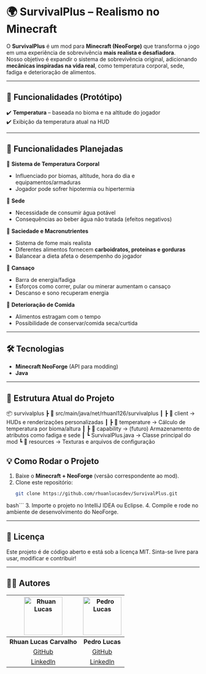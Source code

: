 # 🌍 SurvivalPlus – Realismo no Minecraft

O **SurvivalPlus** é um mod para **Minecraft (NeoForge)** que transforma o jogo em uma experiência de sobrevivência **mais realista e desafiadora**.  
Nosso objetivo é expandir o sistema de sobrevivência original, adicionando **mecânicas inspiradas na vida real**, como temperatura corporal, sede, fadiga e deterioração de alimentos.

---

## 🚀 Funcionalidades (Protótipo)

✔️ **Temperatura** – baseada no bioma e na altitude do jogador  
✔️ Exibição da temperatura atual na HUD  

---

## 📌 Funcionalidades Planejadas

🔹 **Sistema de Temperatura Corporal**  
- Influenciado por biomas, altitude, hora do dia e equipamentos/armaduras  
- Jogador pode sofrer hipotermia ou hipertermia  

🔹 **Sede**  
- Necessidade de consumir água potável  
- Consequências ao beber água não tratada (efeitos negativos)  

🔹 **Saciedade e Macronutrientes**  
- Sistema de fome mais realista  
- Diferentes alimentos fornecem **carboidratos, proteínas e gorduras**  
- Balancear a dieta afeta o desempenho do jogador  

🔹 **Cansaço**  
- Barra de energia/fadiga  
- Esforços como correr, pular ou minerar aumentam o cansaço  
- Descanso e sono recuperam energia  

🔹 **Deterioração de Comida**  
- Alimentos estragam com o tempo  
- Possibilidade de conservar/comida seca/curtida  

---

## 🛠️ Tecnologias

- **Minecraft NeoForge** (API para modding)  
- **Java**  

---

## 📂 Estrutura Atual do Projeto
📦 survivalplus
┣ 📂 src/main/java/net/rhuanl126/survivalplus
┃ ┣ 📂 client → HUDs e renderizações personalizadas
┃ ┣ 📂 temperature → Cálculo de temperatura por bioma/altura
┃ ┣ 📂 capability → (futuro) Armazenamento de atributos como fadiga e sede
┃ ┗ SurvivalPlus.java → Classe principal do mod
┗ 📂 resources → Texturas e arquivos de configuração

## 💡 Como Rodar o Projeto

1. Baixe o **Minecraft + NeoForge** (versão correspondente ao mod).  
2. Clone este repositório:  
   ```bash
   git clone https://github.com/rhuanlucasdev/SurvivalPlus.git
  bash```
3. Importe o projeto no IntelliJ IDEA ou Eclipse.
4. Compile e rode no ambiente de desenvolvimento do NeoForge.

---
## 📜 Licença

Este projeto é de código aberto e está sob a licença MIT.
Sinta-se livre para usar, modificar e contribuir!

---
## 👨‍💻 Autores

| [<img src="https://github.com/rhuanlucasdev.png" width="100px;" alt="Rhuan Lucas"/>](https://github.com/rhuanlucasdev) | [<img src="https://github.com/Lyguinees.png" width="100px;" alt="Pedro Lucas"/>](https://github.com/Lyguinees) |
|:---:|:---:|
| **Rhuan Lucas Carvalho** | **Pedro Lucas** |
| [GitHub](https://github.com/rhuanlucasdev) | [GitHub](https://github.com/Lyguinees) |
| [LinkedIn](https://www.linkedin.com/in/rhuanlucasdev) | [LinkedIn](https://www.linkedin.com/in/pedro-lucas-de-martino-a9542b325) |


